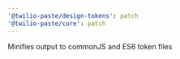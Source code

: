```yaml
---
'@twilio-paste/design-tokens': patch
'@twilio-paste/core': patch
---
```


Minifies output to commonJS and ES6 token files
